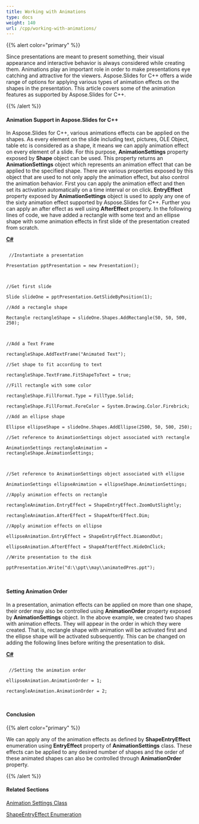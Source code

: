```yaml
---
title: Working with Animations
type: docs
weight: 140
url: /cpp/working-with-animations/
---
```


{{% alert color="primary" %}} 

Since presentations are meant to present something, their visual appearance and interactive behavior is always considered while creating them. Animations play an important role in order to make presentations eye catching and attractive for the viewers. Aspose.Slides for C++ offers a wide range of options for applying various types of animation effects on the shapes in the presentation. This article covers some of the animation features as supported by Aspose.Slides for C++. 

{{% /alert %}} 
#### **Animation Support in Aspose.Slides for C++**
In Aspose.Slides for C++, various animations effects can be applied on the shapes. As every element on the slide including text, pictures, OLE Object, table etc is considered as a shape, it means we can apply animation effect on every element of a slide. For this purpose, **AnimationSettings** property exposed by **Shape** object can be used. This property returns an **AnimationSettings** object which represents an animation effect that can be applied to the specified shape. There are various properties exposed by this object that are used to not only apply the animation effect, but also control the animation behavior. First you can apply the animation effect and then set its activation automatically on a time interval or on click. **EntryEffect** property exposed by **AnimationSettings** object is used to apply any one of the sixty animation effect supported by Aspose.Slides for C++. Further you can apply an after effect as well using **AfterEffect** property. In the following lines of code, we have added a rectangle with some text and an ellipse shape with some animation effects in first slide of the presentation created from scratch. 

[**C#**](/pages/createpage.action?spaceKey=slidescpp&title=C&linkCreation=true&fromPageId=60228428)

```

 //Instantiate a presentation

Presentation pptPresentation = new Presentation();



//Get first slide

Slide slideOne = pptPresentation.GetSlideByPosition(1);

//Add a rectangle shape

Rectangle rectangleShape = slideOne.Shapes.AddRectangle(50, 50, 500, 250);



//Add a Text Frame

rectangleShape.AddTextFrame("Animated Text");

//Set shape to fit according to text

rectangleShape.TextFrame.FitShapeToText = true;

//Fill rectangle with some color

rectangleShape.FillFormat.Type = FillType.Solid;

rectangleShape.FillFormat.ForeColor = System.Drawing.Color.Firebrick;

//Add an ellipse shape

Ellipse ellipseShape = slideOne.Shapes.AddEllipse(2500, 50, 500, 250);

//Set reference to AnimationSettings object associated with rectangle

AnimationSettings rectangleAnimation = rectangleShape.AnimationSettings;



//Set reference to AnimationSettings object associated with ellipse

AnimationSettings ellipseAnimation = ellipseShape.AnimationSettings;

//Apply animation effects on rectangle

rectangleAnimation.EntryEffect = ShapeEntryEffect.ZoomOutSlightly;

rectangleAnimation.AfterEffect = ShapeAfterEffect.Dim;

//Apply animation effects on ellipse

ellipseAnimation.EntryEffect = ShapeEntryEffect.DiamondOut;

ellipseAnimation.AfterEffect = ShapeAfterEffect.HideOnClick;

//Write presentation to the disk

pptPresentation.Write("d:\\ppt\\may\\animatedPres.ppt");



```


#### **Setting Animation Order**
In a presentation, animation effects can be applied on more than one shape, their order may also be controlled using **AnimationOrder** property exposed by **AnimationSettings** object. In the above example, we created two shapes with animation effects. They will appear in the order in which they were created. That is, rectangle shape with animation will be activated first and the ellipse shape will be activated subsequently. This can be changed on adding the following lines before writing the presentation to disk. 

[**C#**](/pages/createpage.action?spaceKey=slidescpp&title=C&linkCreation=true&fromPageId=60228428)

```

 //Setting the animation order

ellipseAnimation.AnimationOrder = 1;

rectangleAnimation.AnimationOrder = 2;



```


#### **Conclusion**
{{% alert color="primary" %}} 

We can apply any of the animation effects as defined by **ShapeEntryEffect** enumeration using **EntryEffect** property of **AnimationSettings** class. These effects can be applied to any desired number of shapes and the order of these animated shapes can also be controlled through **AnimationOrder** property. 

{{% /alert %}} 
#### **Related Sections**
[Animation Settings Class](http://docs.aspose.com/display/slidesnet/AnimationSettings+Class)

[ShapeEntryEffect Enumeration](http://docs.aspose.com/display/slidesnet/ShapeEntryEffect+Enumeration)
